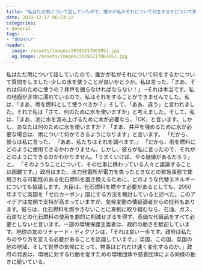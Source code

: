 ```yaml
---
title: "私はただ雨について話していたので、誰かが私がそれについて何をするかについて質問をしました-少しの水を使うことが良いかどうか。"
date: 2019-12-17 06:23:22
categories:
- General
tags:
- "雨のせい"
header:
  image: /assets/images/20191217061951.jpg
  og_image: /assets/images/20191217061951.jpg
---
```


私はただ雨について話していたので、誰かが私がそれについて何をするかについて質問をしました-少しの水を使うことが良いかどうか。私は言った、「まあ、それは何のために使うの？井戸を掘らなければならない！」 –それは本当です。私の地面が非常に濡れているので、私はそれをすることができませんでした。私は、「まあ、雨を燃料として使うべきか？」そして、「ああ、違う」と言われました。それで私は「さて、何のために水を使いますか」と考えました。そして、私は、「まあ、池に水を汲み上げるために水が必要なら、「OK」と言います。しかし、あなたは何のために水を使いますか？ 「まあ、井戸を埋めるために水が必要な場合は、雨について何かできるようになります」と言います。 「だから、彼らは私に言った、 『ああ、私たちはそれを調べます。』 「だから、雨を燃料にどのように使用できるかわかりません。しかし、彼らが私に言ったので、それがどのようにできるのかわかりません。「うまくいけば、やる価値があるだろう」と。 「そのようなことについて、その仕事に携わっている人々と議論することは困難です。」政府はまた、水力発電所が電力を失ったときなどの緊急事態で使用される可能性のある化石燃料を置き換えるために、どのような代替エネルギーについても協議します。大臣は、化石燃料を燃やす必要があるとしても、2050年までに英国を「ゼロカーボン」国にする方法を検討していると述べた。このアイデアは左側で支持が高まっていますが、気候変動の懐疑論者からの批判もあります。彼らは、化石燃料を燃やさないことに真剣に取り組むなら、石油、ガス、石炭などの化石燃料の使用を劇的に削減せざるを得ず、高価な代替品をすべて必要としないと言います。一部の環境保護主義者は、政府の動きを歓迎しています。地球の友のリチャード・ディクソンは、「それは良い一歩です。政府は私たちのやり方を変える必要があることを認識しています。」英国、この国、英国の他の地域、そして世界の気候にとって、物事はどれだけ速く変化するのか。」政府の発表は、環境に対する行動を促すための環境団体や慈善団体による同様の動きに続いている。
